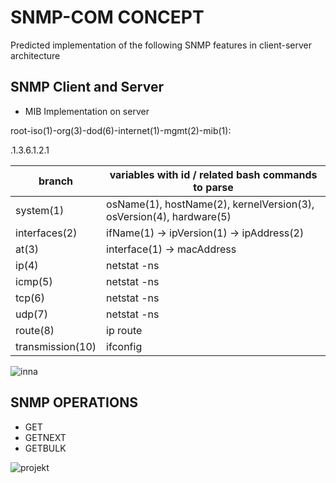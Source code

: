 # SNMP-COM CONCEPT

Predicted implementation of the following SNMP features in client-server architecture 

## SNMP Client and Server
- MIB Implementation on server

root-iso(1)-org(3)-dod(6)-internet(1)-mgmt(2)-mib(1):

.1.3.6.1.2.1

| branch |variables with id / related bash commands to parse|
| ------------- | ------------- |
| system(1)  | osName(1), hostName(2), kernelVersion(3), osVersion(4), hardware(5)  |
| interfaces(2)  | ifName(1) -> ipVersion(1) -> ipAddress(2) |
| at(3)  | interface(1) -> macAddress  |
| ip(4) | netstat -ns |
| icmp(5)  | netstat -ns  |
| tcp(6)  |  netstat -ns |
| udp(7)  | netstat -ns |
| route(8)  | ip route |
| transmission(10)  | ifconfig |

![inna](https://user-images.githubusercontent.com/56030577/166424522-db5e60f6-1ef5-40c3-978c-745663f95e55.gif)

## SNMP OPERATIONS
- GET
- GETNEXT
- GETBULK

![projekt](https://user-images.githubusercontent.com/56030577/164969774-87e56a36-9491-43ef-af19-d6fdd58b1258.png)

